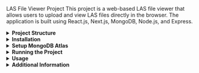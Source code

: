 LAS File Viewer Project
This project is a web-based LAS file viewer that allows users to upload and view LAS files directly in the browser. The application is built using React.js, Next.js, MongoDB, Node.js, and Express.

<details> <summary><strong>Project Structure</strong></summary>
bash
Copy code
/las-file-viewer
├── /client                # Frontend (Next.js)
│   ├── /pages
│   │   └── index.js       # Main page of the frontend
│   ├── /styles
│   │   └── globals.css    # Global CSS styles
│   ├── /public
│   │   └── /uploads       # Static file serving (for uploaded files)
│   └── .env.local         # Environment variables for React
├── /uploads               # Directory for storing uploaded files
├── server.js              # Backend server
├── .env                   # Environment variables for Node.js
├── .gitignore             # Git ignore file
└── README.md              # Project README
</details> <details> <summary><strong>Installation</strong></summary>
Clone the Repository:

bash
Copy code
git clone https://github.com/yourusername/las-file-viewer.git
cd las-file-viewer
Install Dependencies:

Navigate to the root directory and install backend dependencies:

bash
Copy code
npm install
Navigate to the /client directory and install frontend dependencies:

bash
Copy code
cd client
npm install
Create the uploads Folder:

In the root directory of the project, create a folder named uploads.
This folder will be used to store the LAS files uploaded through the application.
</details> <details> <summary><strong>Setup MongoDB Atlas</strong></summary>
Create a MongoDB Atlas Account:

Sign up at MongoDB Atlas.
Create a new cluster.
Set Up Your Database:

Create a new database in your cluster.
Create a new collection named lasfiles to store the uploaded LAS files.
Get Your MongoDB Connection String:

Navigate to your cluster in MongoDB Atlas.
Click on "Connect" and choose "Connect your application".
Copy the connection string provided.
Configure Environment Variables:

In the root directory of your project, you’ll find a file named .env.example.
Rename this file to .env and replace your-mongodb-connection-string-here with your actual MongoDB connection string:
plaintext
Copy code
MONGO_URI=your-mongodb-connection-string-here
Note: The .env file is included in .gitignore to ensure sensitive information is not exposed in the repository.

</details> <details> <summary><strong>Running the Project</strong></summary>
Start the Backend Server:

In the root directory, run the following command:
bash
Copy code
npm start
The backend server will run on http://localhost:5000.
Start the Frontend Server:

Navigate to the /client directory:
bash
Copy code
cd client
Run the following command:
bash
Copy code
npm run dev
The frontend will run on http://localhost:3000.
Access the Application:

Open your web browser and go to http://localhost:3000.
You can now upload LAS files and view them in the browser.
</details> <details> <summary><strong>Usage</strong></summary>
Uploading LAS Files:

Click on the "Upload File" button.
Select one or more LAS files from your computer.
The uploaded files will be listed, and you can click on a file name to view its contents.
Viewing LAS Files:

The selected LAS file will be displayed in the browser with the content formatted for easy viewing.
Customization:

You can customize the background color, viewer styles, button colors, and other UI elements by modifying the globals.css file in the /client/styles/ directory.
</details> <details> <summary><strong>Additional Information</strong></summary>
- **Environment Variables**: The .env file is excluded from the repository using .gitignore for security reasons. Ensure that you create and configure this file locally using the provided .env.example file.
- File Uploads: Uploaded LAS files are stored in the /uploads directory on the server.
Development Mode: For development, you can use VS Code with MongoDB for VS Code extension to manage database connections and interact with your MongoDB Atlas instance.
</details>